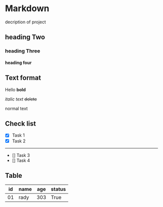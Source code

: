 # Markdown
decription of project
## heading Two
### heading Three
#### heading four

## Text format
Hello **bold**

*italic text*
~~delete~~

normal text

## Check list
- [x] Task 1
- [x] Task 2
---
- [] Task 3
- [] Task 4
## Table
| id | name | age | status |
|----|------|-----|--------|
|01|rady|303|True|